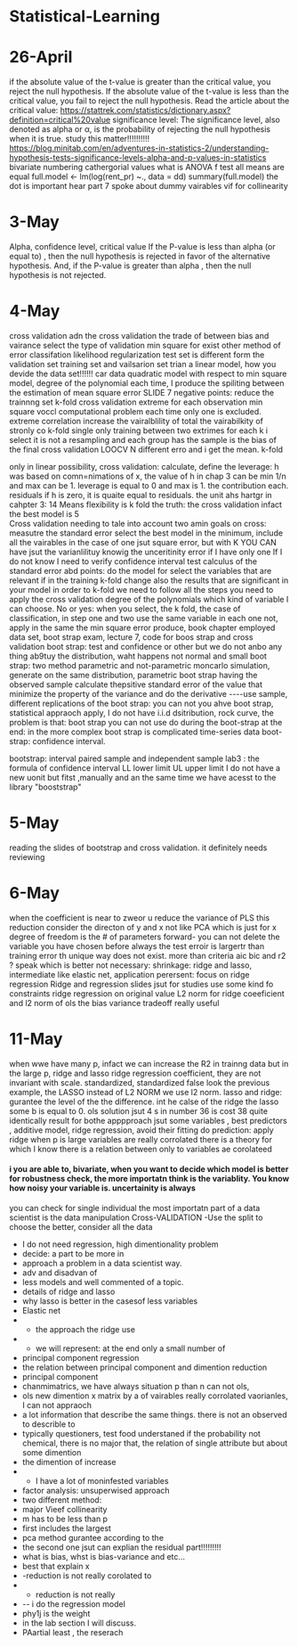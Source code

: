 # Statistical-Learning
# 26-April
if the absolute value of the t-value is greater than the critical value, you reject the null hypothesis. If the absolute value of the t-value is less than the critical value, you fail to reject the null hypothesis.
Read the article about the critical value:
https://stattrek.com/statistics/dictionary.aspx?definition=critical%20value
significance level:
The significance level, also denoted as alpha or α, is the probability of rejecting the null hypothesis when it is true. 
study this matter!!!!!!!!!!
https://blog.minitab.com/en/adventures-in-statistics-2/understanding-hypothesis-tests-significance-levels-alpha-and-p-values-in-statistics
bivariate 
numbering cathergorial values 
what is ANOVA
f test all means are equal 
full.model <- lm(log(rent_pr) ~., data = dd)
summary(full.model)  the dot is important hear 
part 7 spoke about dummy vairables 
vif for  collinearity 

# 3-May
Alpha, confidence level, critical value 
If the P-value is less than alpha (or equal to) , then the null hypothesis is rejected in favor of the alternative hypothesis. And, if the P-value is greater than alpha , then the null hypothesis is not rejected.
# 4-May 
cross validation adn the cross validation 
the trade of between bias and vairance 
select the type of validation 
min square for 
exist other method of error 
classifation 
likelihood 
regularization 
test set is different form the validation set 
training set and vailsarion set 
trian a linear model, 
how you devide the data set!!!!!!
car data quadratic model with respect to 
min square model, 
degree of the polynomial 
each time, I produce the spiliting between 
the estimation of mean square error 
 SLIDE 7
 negative points: reduce the trainnng set 
 k-fold cross validation
 extreme 
 for each observation 
 min square voccl 
 computational problem 
 each time only one is excluded. 
 extreme correlation 
 increase the vairalblility of total 
 the vairabilkity of 
 stronly co
 k-fold 
 single only training between two extrimes 
 for each k i select 
 it is not a resampling and each group has 
 the sample is 
 the bias of the 
 final cross validation 
 LOOCV 
 N different erro and i get the mean. 
 k-fold 
 
 only in linear 
 possibility, cross validation:
 calculate, 
 define the leverage: h was based on comn=nimations of x, the value of h in chap 3 can be min 1/n and max can be 1. leverage is equal to 0 and max is 1. the contribution each. 
 residuals
 if h is zero, it is quaite equal to residuals. the unit ahs hartgr 
 in cahpter 3: 
 14 Means flexibility is k fold 
the truth: the cross validation 
infact the best model is 5\
Cross validation 
needing to tale into account 
two amin goals on cross: measutre the standard error 
select the best model 
in the minimum, 
include all the vairables 
in the case of one jsut square error, but with K YOU CAN have jsut the varianlilituy 
knowig the unceritinity 
error if I have only one 
If I do not know 
I need to verify 
confidence interval test 
calculus of the standard error 
abd points:
do the model for select the variables that are relevant
if in the training
k-fold 
change also the results that are significant in your model 
in order to k-fold we need to follow all the steps 
you need to apply the cross validation 
degree of the polynomials 
which kind of variable I can choose.
No or yes: when you select, the k fold, 
the case of classification, in step one and two 
use the same variable in each one not, apply in the same 
the min square error 
produce, book chapter 
employed data set, 
boot strap exam, 
lecture 7, code for boos strap and cross validation 
boot strap:
test and confidence or other but we do not anbo any thing ab9tuy the distribution, waht happens not normal and small 
boot strap: two method parametric and not-parametric 
moncarlo 
simulation, generate on the same distribution, parametric boot strap
having the observed sample 
calculate thepsitive standard error of the 
value that minimize 
the property of the variance and do the derivative 
----use sample, 
different replications of the 
boot strap: you can not you ahve
boot strap, statistical appraoch 
apply, I do not have i.i.d dsitribution, rock curve, 
the problem is that: boot strap 
you can  not use 
do during the boot-strap 
at the end:
in the more complex 
boot strap is complicated 
time-series data
boot-strap: confidence interval. 

bootstrap: interval 
paired sample and independent sample 
lab3 : the formula of confidence interval 
LL lower limit 
UL upper limit 
I do not have a new uonit but 
fitst ,manually and an the same time we have acesst to the library "booststrap" 
# 5-May
reading the slides of bootstrap and cross validation. it definitely needs reviewing 
# 6-May
when the coefficient is near to zweor u
reduce the variance of 
PLS this reduction consider the directon of y and x not like PCA which is just for x 
degree of freedom is the # of parameters 
forward- you can not delete the variable you have chosen before 
always the test erroir is largertr than training error 
 th unique way does not exist. more than criteria aic bic and r2 
 ? speak which is better
 not necessary:
 shrinkage: ridge and lasso,  intermediate like elastic net, application
 perersent: focus on ridge regression 
 Ridge and regression slides jsut for studies 
 use some kind fo constraints 
 ridge regression on original value 
 L2 norm for ridge coeeficient and l2 norm of ols 
 the bias variance tradeoff 
 really useful 
 
# 11-May 
when wwe have many p, infact we can increase the R2 in trainng data but in the large p, ridge and lasso 
ridge regression coefficient, they are not invariant with scale. 
standardized, 
standardized false
look the previous example, 
the LASSO
instead of L2 NORM we use l2 norm. 
lasso and ridge: gurantee the level of the 
the difference. int he calse of the ridge
the lasso some b is equal to 0. 
ols solution jsut 4
s in number 36 is cost 
38 quite identically result for bothe apppproach 
jsut some variables , best predictors , 
additive model, ridge regression, avoid their fitting
do prediction: apply ridge 
 when p is large variables are really corrolated
there is a theory for which I know there is a relation between 
only to variables ae corolateed 

#### i you are able to, bivariate, when you want to decide which model is better for robustness check, the more importatn think is the variablity. You know how noisy your variable is. uncertainity is always 
you can check for single individual 
the most importatn part of a data scientist is the data manipulation
Cross-VALIDATION 
-Use the split to choose the better, consider all the data
- I do not need regression, high dimentionality problem
- decide: a part to be more in 
- approach a problem in a data scientist way.
- adv and disadvan of 
- less models and well commented of a topic.
- details of ridge and lasso 
- why lasso is better in the casesof less variables 
- Elastic net 
- - the approach the ridge use 
- - we will represent: at the end 
only a small number of 
- principal component regression 
- the relation between principal component and dimention reduction
- principal component 
- chanmimatrics, we have always situation p than n can not ols,
- ols new dimention x matrix by a of vairables really corrolated vaorianles, I can not appraoch 
- a lot information that describe the same things. there is not an observed to describle to 
- typically questioners, test food understaned if the probability not chemical, there is no major that, the relation of single attribute but about some dimention
- the dimention of increase 
- - I have a lot of moninfested variables
- factor analysis: unsuperwised approach 
- two different method: 
- major Vieef collinearity 
- m has to be less than p 
- first includes the largest 
- pca method gurantee according to the 
- the second one jsut can explian the residual part!!!!!!!!!
- what is bias, whst is bias-variance and etc...
- best that explain x 
- -reduction is not really corolated to 
- - reduction is not really 
- -- i do the regression model 
- phy1j is the weight 
- in the lab section I will discuss. 
- PAartial least , the reserach 
